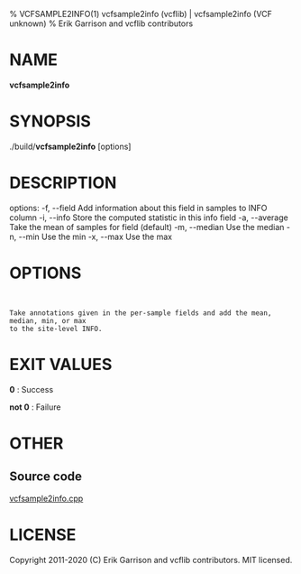 % VCFSAMPLE2INFO(1) vcfsample2info (vcflib) | vcfsample2info (VCF unknown)
% Erik Garrison and vcflib contributors

# NAME

**vcfsample2info**

# SYNOPSIS

./build/**vcfsample2info** [options] <vcf file>

# DESCRIPTION

options: -f, --field Add information about this field in samples to INFO column -i, --info Store the computed statistic in this info field -a, --average Take the mean of samples for field (default) -m, --median Use the median -n, --min Use the min -x, --max Use the max



# OPTIONS

```


Take annotations given in the per-sample fields and add the mean, median, min, or max
to the site-level INFO.

```





# EXIT VALUES

**0**
: Success

**not 0**
: Failure

# OTHER

## Source code

[vcfsample2info.cpp](https://github.com/vcflib/vcflib/blob/master/src/vcfsample2info.cpp)

# LICENSE

Copyright 2011-2020 (C) Erik Garrison and vcflib contributors. MIT licensed.

<!--
  Created with ./scripts/bin2md.rb scripts/bin2md-template.erb
-->
